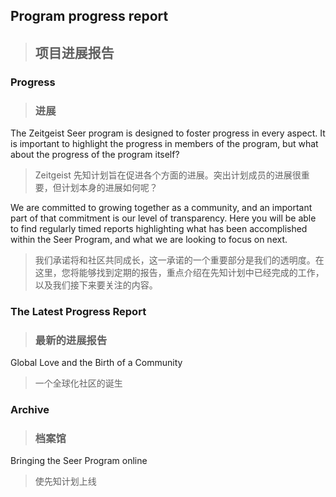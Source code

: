 ## Program progress report
> ## 项目进展报告

### Progress
> ### 进展

The Zeitgeist Seer program is designed to foster progress in every aspect. It is important to highlight the progress in members of the program, but what about the progress of the program itself?
> Zeitgeist 先知计划旨在促进各个方面的进展。突出计划成员的进展很重要，但计划本身的进展如何呢？

We are committed to growing together as a community, and an important part of that commitment is our level of transparency. Here you will be able to find regularly timed reports highlighting what has been accomplished within the Seer Program, and what we are looking to focus on next.
> 我们承诺将和社区共同成长，这一承诺的一个重要部分是我们的透明度。在这里，您将能够找到定期的报告，重点介绍在先知计划中已经完成的工作，以及我们接下来要关注的内容。

### The Latest Progress Report
> ### 最新的进展报告

Global Love and the Birth of a Community
> 一个全球化社区的诞生

### Archive
> ### 档案馆

Bringing the Seer Program online

> 使先知计划上线
